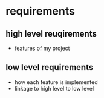# requirements 

## high level reuqirements
 * features of my project

 ## low level requirements
   * how each feature is implemented
   * linkage to high level to low level 
   